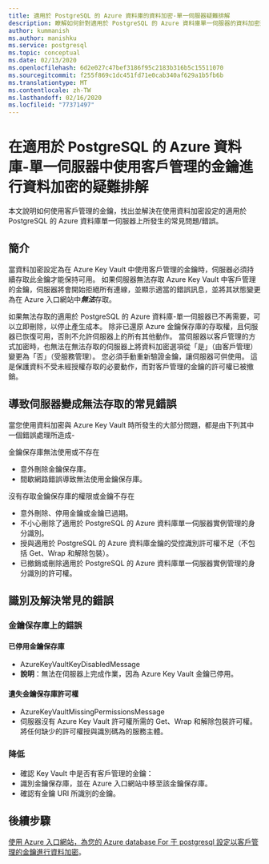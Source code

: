 ```yaml
---
title: 適用於 PostgreSQL 的 Azure 資料庫的資料加密-單一伺服器疑難排解
description: 瞭解如何針對適用於 PostgreSQL 的 Azure 資料庫單一伺服器的資料加密進行疑難排解
author: kummanish
ms.author: manishku
ms.service: postgresql
ms.topic: conceptual
ms.date: 02/13/2020
ms.openlocfilehash: 6d2e027c47bef3186f95c2183b316b5c15511070
ms.sourcegitcommit: f255f869c1dc451fd71e0cab340af629a1b5fb6b
ms.translationtype: MT
ms.contentlocale: zh-TW
ms.lasthandoff: 02/16/2020
ms.locfileid: "77371497"
---
```

# <a name="troubleshooting-data-encryption-with-customer-managed-keys-in-azure-database-for-postgresql---single-server"></a>在適用於 PostgreSQL 的 Azure 資料庫-單一伺服器中使用客戶管理的金鑰進行資料加密的疑難排解
本文說明如何使用客戶管理的金鑰，找出並解決在使用資料加密設定的適用於 PostgreSQL 的 Azure 資料庫單一伺服器上所發生的常見問題/錯誤。

## <a name="introduction"></a>簡介
當資料加密設定為在 Azure Key Vault 中使用客戶管理的金鑰時，伺服器必須持續存取此金鑰才能保持可用。 如果伺服器無法存取 Azure Key Vault 中客戶管理的金鑰，伺服器將會開始拒絕所有連線，並顯示適當的錯誤訊息，並將其狀態變更為在 Azure 入口網站中***無法***存取。

如果無法存取的適用於 PostgreSQL 的 Azure 資料庫-單一伺服器已不再需要，可以立即刪除，以停止產生成本。 除非已還原 Azure 金鑰保存庫的存取權，且伺服器已恢復可用，否則不允許伺服器上的所有其他動作。 當伺服器以客戶管理的方式加密時，也無法在無法存取的伺服器上將資料加密選項從「是」（由客戶管理）變更為「否」（受服務管理）。 您必須手動重新驗證金鑰，讓伺服器可供使用。 這是保護資料不受未經授權存取的必要動作，而對客戶管理的金鑰的許可權已被撤銷。

## <a name="common-errors-causing-server-to-become-inaccessible"></a>導致伺服器變成無法存取的常見錯誤

當您使用資料加密與 Azure Key Vault 時所發生的大部分問題，都是由下列其中一個錯誤處理所造成-

金鑰保存庫無法使用或不存在

* 意外刪除金鑰保存庫。
* 間歇網路錯誤導致無法使用金鑰保存庫。

沒有存取金鑰保存庫的權限或金鑰不存在

* 意外刪除、停用金鑰或金鑰已過期。
* 不小心刪除了適用於 PostgreSQL 的 Azure 資料庫單一伺服器實例管理的身分識別。
* 授與適用於 PostgreSQL 的 Azure 資料庫金鑰的受控識別許可權不足（不包括 Get、Wrap 和解除包裝）。
* 已撤銷或刪除適用於 PostgreSQL 的 Azure 資料庫單一伺服器實例管理的身分識別的許可權。

## <a name="identify-and-resolve-common-errors"></a>識別及解決常見的錯誤
### <a name="errors-on-the-key-vault"></a>金鑰保存庫上的錯誤

#### <a name="disabled-key-vault"></a>已停用金鑰保存庫
* AzureKeyVaultKeyDisabledMessage
* **說明**：無法在伺服器上完成作業，因為 Azure Key Vault 金鑰已停用。

#### <a name="missing-key-vault-permissions"></a>遺失金鑰保存庫許可權
* AzureKeyVaultMissingPermissionsMessage
* 伺服器沒有 Azure Key Vault 許可權所需的 Get、Wrap 和解除包裝許可權。 將任何缺少的許可權授與識別碼為的服務主體。

### <a name="mitigation"></a>降低
* 確認 Key Vault 中是否有客戶管理的金鑰：
* 識別金鑰保存庫，並在 Azure 入口網站中移至該金鑰保存庫。
* 確認有金鑰 URI 所識別的金鑰。


## <a name="next-steps"></a>後續步驟
[使用 Azure 入口網站，為您的 Azure database For 于 postgresql 設定以客戶管理的金鑰進行資料加密](howto-data-encryption-portal.md)。
